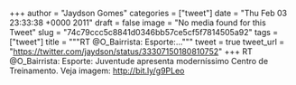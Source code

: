 
+++
author = "Jaydson Gomes"
categories = ["tweet"]
date = "Thu Feb 03 23:33:38 +0000 2011"
draft = false
image = "No media found for this Tweet"
slug = "74c79ccc5c8841d0346bb57ce5cf5f7814505a92"
tags = ["tweet"]
title = """RT @O_Bairrista: Esporte:..."""
tweet = true
tweet_url = "https://twitter.com/jaydson/status/33307150180810752"
+++
RT @O_Bairrista: Esporte: Juventude apresenta moderníssimo Centro de Treinamento. Veja imagem: http://bit.ly/g9PLeo

